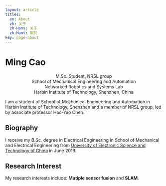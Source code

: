 ```yaml
---
layout: article
titles:
  en: About
  zh: 关于
  zh-Hans: 关于
  zh-Hant: 關於
key: page-about
---
```


# Ming Cao

<center>M.Sc. Student, NRSL group</center>
<center>School of Mechanical Engineering and Automation</center>
<center>Networked Robotics and Systems Lab</center>
<center>Harbin Institute of Technology, Shenzhen, China</center>

I am a student of School of Mechanical Engineering and Automation in Harbin Institute of Technology, Shenzhen and a member of NRSL group, led by associate professor Hao-Yao Chen.

## Biography

I receive my B.Sc. degree in Electrical Engineering in School of Mechanical and Electrical Engineering from [University of Electronic Science and Technology of China](https://www.uestc.edu.cn/) in June 2019.

## Research Interest

My research interests include: **Mutiple sensor fusion** and **SLAM**. 




